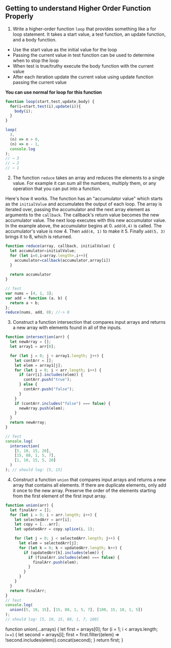 ## Getting to understand Higher Order Function Properly

1. Write a higher-order function `loop` that provides something like a for loop statement. It takes a start value, a test function, an update function, and a body function.

- Use the start value as the initial value for the loop
- Passing the current value in test function can be used to determine when to stop the loop
- When test is true/truthy execute the body function with the current value
- After each iteration update the current value using update function passing the current value

**You can use normal for loop for this function**

```js
function loop(start,test,update,body) {
  for(i=start,test(i),update(i)){
    body(i);
  }
}

loop(
  3,
  (n) => n > 0,
  (n) => n - 1,
  console.log
);
// → 3
// → 2
// → 1
```

2. The function `reduce` takes an array and reduces the elements to a single value. For example it can sum all the numbers, multiply them, or any operation that you can put into a function.

Here's how it works. The function has an "accumulator value" which starts as the `initialValue` and accumulates the output of each loop. The array is iterated over, passing the accumulator and the next array element as arguments to the `callback`. The callback's return value becomes the new accumulator value. The next loop executes with this new accumulator value. In the example above, the accumulator begins at 0. `add(0,4)` is called. The accumulator's value is now 4. Then `add(4, 1)` to make it 5. Finally `add(5, 3)` brings it to 8, which is returned.

```js
function reduce(array, callback, initialValue) {
  let accumulator=initialValue;
  for (let i=0,i<array.length>,i++){
    accumulator=callback(accumulator,array[i])
  }
  
  return accumulator
}

// Test
var nums = [4, 1, 3];
var add = function (a, b) {
  return a + b;
};
reduce(nums, add, 0); //-> 8
```

3. Construct a function intersection that compares input arrays and returns a new array with elements found in all of the inputs.

```js
function intersection(arr) {
  let newArray = [];
  let array1 = arr[0];

  for (let j = 0; j < array1.length; j++) {
    let contArr = [];
    let elem = array1[j];
    for (let i = 0; i < arr.length; i++) {
      if (arr[i].includes(elem)) {
        contArr.push("true");
      } else {
        contArr.push("false");
      }
    }
    if (contArr.includes("false") === false) {
      newArray.push(elem);
    }
  }
  return newArray;
}

// Test
console.log(
  intersection(
    [5, 10, 15, 20],
    [15, 88, 1, 5, 7],
    [1, 10, 15, 5, 20]
  )
); // should log: [5, 15]
```

4. Construct a function `union` that compares input arrays and returns a new array that contains all elements. If there are duplicate elements, only add it once to the new array. Preserve the order of the elements starting from the first element of the first input array.

```js
function union(arr) {
  let finalArr = [];
  for (let i = 0; i < arr.length; i++) {
    let selectedArr = arr[i];
    let copy = [...arr];
    let updatedArr = copy.splice(i, 1);

    for (let j = 0; j < selectedArr.length; j++) {
      let elem = selectedArr[j];
      for (let k = 0; k < updatedArr.length; k++) {
        if (updatedArr[k].includes(elem)) {
          if (finalArr.includes(elem) === false) {
            finalArr.push(elem);
          }
        }
      }
    }
  }
  return finalArr;
}
// Test
console.log(
  union([5, 10, 15], [15, 88, 1, 5, 7], [100, 15, 10, 1, 5])
);
// should log: [5, 10, 15, 88, 1, 7, 100]
```
function union(...arrays) {
  let first = arrays[0];
  for (i = 1; i < arrays.length; i++) {
    let second = arrays[i];
    first = first.filter((elem) => !second.includes(elem)).concat(second);
  }
  return first;
}